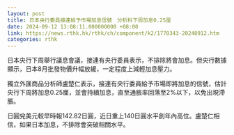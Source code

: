 ```yaml
---
layout: post
title: 日本央行委員接連給予市場加息信號　分析料下周加息0.25厘
date: 2024-09-12 13:08:11.000000000 +08:00
link: https://news.rthk.hk/rthk/ch/component/k2/1770343-20240912.htm
categories: rthk
---
```


日本央行下周舉行議息會議，接連有央行委員表示，不排除將會加息。但央行數據顯示，日本8月批發物價升幅放緩，一定程度上減輕加息壓力。

獨立外匯商品分析師盧楚仁表示，接連有央行委員給予市場即將加息的信號，估計央行下周將加息0.25厘，並會持續加息，直至通脹率回落至2%以下，以免出現滯脹。

日圓兌美元較早時報142.82日圓，近日重上140日圓水平創年內高位。盧楚仁相信，如果日本加息，不排除會突破相關水平。
